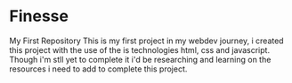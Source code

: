 # Finesse
My First Repository 
This is my first project in my webdev journey, i created this project with the use of the is technologies html, css and javascript. Though i'm stll yet to complete it i'd be researching and learning on the resources i need to add to complete this project.
